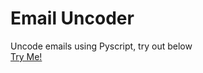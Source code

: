 # Email Uncoder
Uncode emails using Pyscript, try out below <br />
[Try Me!]([https://rawcdn.githack.com/victorwu89/email-uncoder/5edc4a21f0888e8102864a7492c295b57dbdcc08/email-uncode.html])
